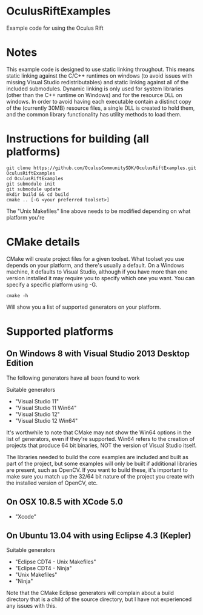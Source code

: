 OculusRiftExamples
==================

Example code for using the Oculus Rift

# Notes

This example code is designed to use static linking throughout.  This means static linking against the C/C++ runtimes 
on windows (to avoid issues with missing Visual Studio redistributables) and static linking against all of the 
included submodules.  Dynamic linking is only used for system libraries (other than the C++ runtime on Windows) and 
for the resource DLL on windows.  In order to avoid having each executable contain a distinct copy of the (currently 
30MB) resource files, a single DLL is created to hold them, and the common library functionality has utility methods 
to load them.

# Instructions for building (all platforms)

	git clone https://github.com/OculusCommunitySDK/OculusRiftExamples.git OculusRiftExamples
	cd OculusRiftExamples
	git submodule init
	git submodule update
	mkdir build && cd build
	cmake .. [-G <your preferred toolset>]

The "Unix Makefiles" line above needs to be modified depending on what platform you're 

# CMake details

CMake will create project files for a given toolset.  What toolset you use depends on your platform, and there's usually a 
default.  On a Windows machine, it defaults to Visual Studio, although if you have more than one version installed it may 
require you to specify which one you want.  You can specify a specific platform using -G.  

    cmake -h

Will show you a list of supported generators on your platform.

# Supported platforms

## On Windows 8 with Visual Studio 2013 Desktop Edition

The following generators have all been found to work

Suitable generators

* "Visual Studio 11"
* "Visual Studio 11 Win64"
* "Visual Studio 12"
* "Visual Studio 12 Win64"

It's worthwhile to note that CMake may not show the Win64 options in the list of generators, even if they're supported.
Win64 refers to the creation of projects that produce 64 bit binaries, NOT the version of Visual Studio itself. 

The libraries needed to build the core examples are included and built as part of the project, but some examples will 
only be built if additional libraries are present, such as OpenCV.  If you want to build these, it's important to make 
sure you match up the 32/64 bit nature of the project you create with the installed version of OpenCV, etc.  

## On OSX 10.8.5 with XCode 5.0

* "Xcode"

## On Ubuntu 13.04 with using Eclipse 4.3 (Kepler) 

Suitable generators

* "Eclipse CDT4 - Unix Makefiles"
* "Eclipse CDT4 - Ninja"
* "Unix Makefiles"
* "Ninja"

Note that the CMake Eclipse generators will complain about a build directory that is a child of the source directory, 
but I have not experienced any issues with this. 

